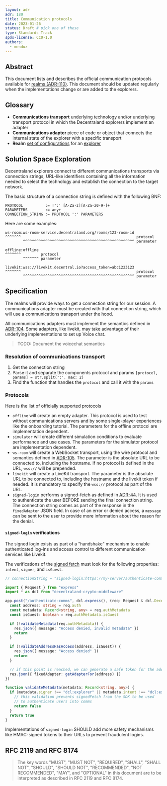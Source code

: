 ```yaml
---
layout: adr
adr: 180
title: Communication protocols
date: 2023-01-26
status: Draft # pick one of these
type: Standards Track
spdx-license: CC0-1.0
authors:
  - menduz
---
```


## Abstract

<!--
Abstract is a multi-sentence (short paragraph) technical summary. This should be a very terse and human-readable version of the document section. **Someone should be able to read only the abstract to get the gist of what this document is about in its current state.** Abstracts should be always up to date with the current state of the document.
-->

This document lists and describes the official communication protocols available for [realms (ADR-110)](/adr/ADR-110). This document should be updated regularly when the implementations change or are added to the explorers.

## Glossary

- **Communications transport** underlying technology and/or underlying transport protocol in which the Decentraland explorers implement an adapter
- **Communications adapter** piece of code or object that connects the internal state of the explorer with a specific transport
- **Realm** [set of configurations](/adr/ADR-110) for an [explorer](/adr/ADR-102)

## Solution Space Exploration

Decentraland explorers connect to different communications transports via connection strings, URL-like identifiers containing all the information needed to select the technology and establish the connection to the target network.

The basic structure of a connection string is defined with the following BNF:

```bnf
PROTOCOL          := !':' [A-Za-z][A-Za-z0-9-]+
PARAMETERS        := any+
CONNECTION_STRING := PROTOCOL ':' PARAMETERS
```

Here are some examples:

```
ws-room:ws-room-service.decentraland.org/rooms/123-room-id
^^^^^^^                                                    protocol
        ^^^^^^^^^^^^^^^^^^^^^^^^^^^^^^^^^^^^^^^^^^^^^^^^^^ parameter

offline:offline
^^^^^^^         protocol
        ^^^^^^^ parameter

livekit:wss://livekit.decentral.io?access_token=abc1223123
^^^^^^^                                                    protocol
        ^^^^^^^^^^^^^^^^^^^^^^^^^^^^^^^^^^^^^^^^^^^^^^^^^^ parameter

```

## Specification

The realms will provide ways to get a connection string for our session. A communications adapter must be created with that connection string, which will use a communications transport under the hood.

All communications adapters must implement the semantics defined in [ADR-104](/adr/ADR-104). Some adapters, like livekit, may take advantage of their underlying implementations to set up Voice chat.

> TODO: Document the voicechat semantics

### Resolution of communications transport

1. Get the connection string
1. Parse it and separate the components protocol and params `[protocol, params] = str.split(':', max: 2)`
1. Find the function that handles the `protocol` and call it with the `params`

### Protocols

Here is the list of officially supported protocols

- `offline` will create an empty adapter. This protocol is used to test without communications servers and by some single-player experiences like the onboarding tutorial. The parameters for the offline protocol are implementation dependent.
- `simulator` will create different simulation conditions to evaluate performance and use cases. The parameters for the simulator protocol are implementation dependent.
- `ws-room` will create a WebSocket transport, using the wire protocol and semantics defined in [ADR-105](/adr/ADR-105). The parameter is the absolute URL to be connected to, including the hostname. If no protocol is defined in the URL, `wss://` will be prepended.
- `livekit` will create a LiveKit transport. The parameter is the absolute URL to be connected to, including the hostname and the livekit token if needed. It is mandatory to specify the `wss://` protocol as part of the URL.
- `signed-login` performs a signed-fetch as defined in [ADR-44](/adr/ADR-44). It is used to authenticate the user BEFORE sending the final connection string. The connection string comes as part of the response in the `fixedAdapter` JSON field. In case of an error or denied access, a `message` can be sent to the user to provide more information about the reason for the denial.

#### `signed-login` verifications

The signed login exists as part of a "handshake" mechanism to enable authenticated log-ins and access control to different communication services like Livekit.

The verifications of the [signed fetch](/adr/ADR-44) must look for the following properties: `intent`, `signer`, and `isGuest`.

```typescript
// connectionString = "signed-login:https://my-server/authenticate-comms"

import { Request } from "express"
import * as dcl from "decentraland-crypto-middleware"

app.post("/authenticate-comms", dcl.express(), (req: Request & dcl.DecentralandSignatureData, res) => {
  const address: string = req.auth
  const metadata: Record<string, any> = req.authMetadata
  const isGuest: boolean = req.authMetadata.isGuest

  if (!validateMetadata(req.authMetadata)) {
    res.json({ message: "Access denied, invalid metadata" })
    return
  }

  if (!validateAddressHasAccess(address, isGuest)) {
    res.json({ message: "Access denied" })
    return
  }

  // if this point is reached, we can generate a safe token for the address
  res.json({ fixedAdapter: getAdapterFor(address) })
})

function validateMetadata(metadata: Record<string, any>) {
  if (metadata.signer !== "dcl:explorer" || metadata.intent !== "dcl:explorer:comms-handshake") {
    // this validation prevents signedFetch from the SDK to be used
    // to authenticate users into comms
    return false
  }
  return true
}
```

Implementations of `signed-login` SHOULD add more safety mechanisms like HMAC-signed tokens to their URLs to prevent fraudulent logins.

## RFC 2119 and RFC 8174

> The key words "MUST", "MUST NOT", "REQUIRED", "SHALL", "SHALL NOT", "SHOULD", "SHOULD NOT", "RECOMMENDED", "NOT RECOMMENDED", "MAY", and "OPTIONAL" in this document are to be interpreted as described in RFC 2119 and RFC 8174.
